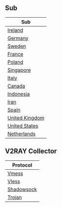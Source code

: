 ## Sub
| Sub |
|-----|
| [Ireland](https://raw.githubusercontent.com/small1144/v2ray/main/sub/Ireland/config.txt) |
| [Germany](https://raw.githubusercontent.com/small1144/v2ray/main/sub/Germany/config.txt) |
| [Sweden](https://raw.githubusercontent.com/small1144/v2ray/main/sub/Sweden/config.txt) |
| [France](https://raw.githubusercontent.com/small1144/v2ray/main/sub/France/config.txt) |
| [Poland](https://raw.githubusercontent.com/small1144/v2ray/main/sub/Poland/config.txt) |
| [Singapore](https://raw.githubusercontent.com/small1144/v2ray/main/sub/Singapore/config.txt) |
| [Italy](https://raw.githubusercontent.com/small1144/v2ray/main/sub/Italy/config.txt) |
| [Canada](https://raw.githubusercontent.com/small1144/v2ray/main/sub/Canada/config.txt) |
| [Indonesia](https://raw.githubusercontent.com/small1144/v2ray/main/sub/Indonesia/config.txt) |
| [Iran](https://raw.githubusercontent.com/small1144/v2ray/main/sub/Iran/config.txt) |
| [Spain](https://raw.githubusercontent.com/small1144/v2ray/main/sub/Spain/config.txt) |
| [United Kingdom](https://raw.githubusercontent.com/small1144/v2ray/main/sub/United%20Kingdom/config.txt) |
| [United States](https://raw.githubusercontent.com/small1144/v2ray/main/sub/United%20States/config.txt) |
| [Netherlands](https://raw.githubusercontent.com/small1144/v2ray/main/sub/Netherlands/config.txt) |








































## V2RAY Collector
| Protocol |
|-----|
| [Vmess](https://raw.githubusercontent.com/small1144/v2ray/main/vmess_free.txt) |
| [Vless](https://raw.githubusercontent.com/small1144/v2ray/main/vless_free.txt) |
| [Shadowsock](https://raw.githubusercontent.com/small1144/v2ray/main/ss_free.txt) |
| [Trojan](https://raw.githubusercontent.com/small1144/v2ray/main/trojan_free.txt) |



































































































































































































































































































































































































































































































































































































































































































































































































































































































































































































































































































































































































































































































































































































































































































































































































































































































































































































































































































































































































































































































































































































































































































































































































































































































































































































































































































































































































































































































































































































































































































































































































































































































































































































































